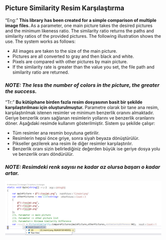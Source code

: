 <h2>Picture Similarity Resim Karşılaştırma</h2>
<q>Eng:</q>
<b>This library has been created for a simple comparison of multiple image files. </b>
As a parameter, one main picture takes the desired pictures and the minimum likeness ratio.
The similarity ratio returns the paths and similarity ratios of the provided pictures.
The following illustration shows the use.
The system works as follows:
<ul>
  <li>All images are taken to the size of the main picture.</li>  
  <li>Pictures are all converted to gray and then black and white.</li>
  <li>Pixels are compared with other pictures by main picture.</li>
  <li>If the similarity rate is greater than the value you set, the file path and similarity ratio are returned.</li>
</ul>
<h3><b><i>NOTE: The less the number of colors in the picture, the greater the success.</i></b></h3>
<q>Tr:</q>
<b>Bu kütüphane birden fazla resim dosyasının basit bir şekilde karşılaştırılması için oluşturulmuştur.</b>
Parametre olarak bir tane ana resim, karşılaştırılmak istenen resimler ve minimum benzerlik oranını almaktadır.
Geriye benzerlik oranı sağlanan resimlerin yollarını ve benzerlik oranlarını döner.
Aşağıdaki resimde kullanım gösterilmiştir.
Sistem şu şekilde çalışır:
<ul>
  <li>Tüm resimler ana resmin boyutuna getirilir.</li>  
  <li>Resimlerin hepsi önce griye, sonra siyah beyaza dönüştürülür.</li>
  <li>Pikseller gezilerek ana resim ile diğer resimler karşılaştırılır.</li>
  <li>Benzerlik oranı sizin belirlediğiniz değerden büyük ise geriye dosya yolu ve benzerlik oranı döndürülür.</li>
</ul>
<h3><b><i>NOTE: Resimdeki renk sayısı ne kadar az olursa başarı o kadar artar.</i></b></h3>
<img src="/anlatim.png" />
